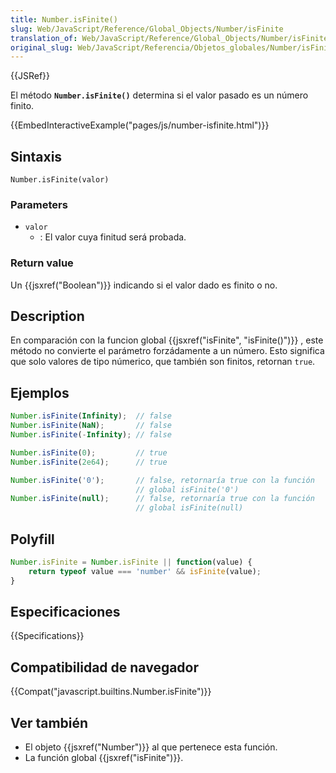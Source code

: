 ```yaml
---
title: Number.isFinite()
slug: Web/JavaScript/Reference/Global_Objects/Number/isFinite
translation_of: Web/JavaScript/Reference/Global_Objects/Number/isFinite
original_slug: Web/JavaScript/Referencia/Objetos_globales/Number/isFinite
---
```


{{JSRef}}

El método **`Number.isFinite()`** determina si el valor pasado es un número finito.

{{EmbedInteractiveExample("pages/js/number-isfinite.html")}}

## Sintaxis

```
Number.isFinite(valor)
```

### Parameters

- `valor`
  - : El valor cuya finitud será probada.

### Return value

Un {{jsxref("Boolean")}} indicando si el valor dado es finito o no.

## Description

En comparación con la funcion global {{jsxref("isFinite", "isFinite()")}} , este método no convierte el parámetro forzádamente a un número. Esto significa que solo valores de tipo númerico, que también son finitos, retornan `true`.

## Ejemplos

```js
Number.isFinite(Infinity);  // false
Number.isFinite(NaN);       // false
Number.isFinite(-Infinity); // false

Number.isFinite(0);         // true
Number.isFinite(2e64);      // true

Number.isFinite('0');       // false, retornaría true con la función
                            // global isFinite('0')
Number.isFinite(null);      // false, retornaría true con la función
                            // global isFinite(null)
```

## Polyfill

```js
Number.isFinite = Number.isFinite || function(value) {
    return typeof value === 'number' && isFinite(value);
}
```

## Especificaciones

{{Specifications}}

## Compatibilidad de navegador

{{Compat("javascript.builtins.Number.isFinite")}}

## Ver también

- El objeto {{jsxref("Number")}} al que pertenece esta función.
- La función global {{jsxref("isFinite")}}.
